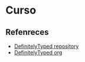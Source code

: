 # Curso

## Refenreces

- [DefinitelyTyped repository](https://github.com/DefinitelyTyped/DefinitelyTyped)
- [DefinitelyTyped org](https://definitelytyped.org/)
